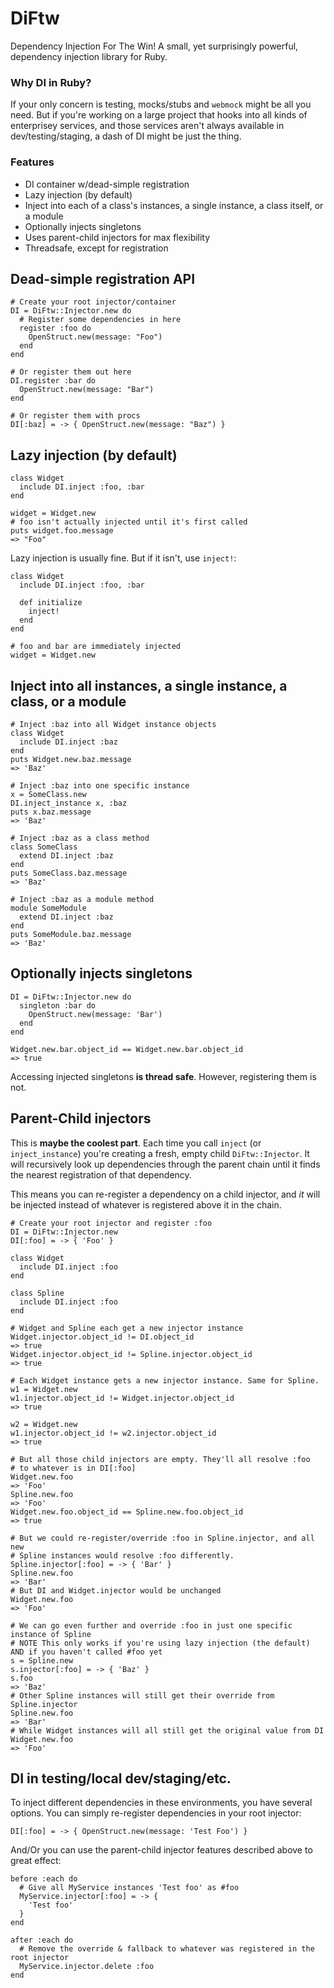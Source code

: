 # DiFtw

Dependency Injection For The Win! A small, yet surprisingly powerful, dependency injection library for Ruby.

### Why DI in Ruby?

If your only concern is testing, mocks/stubs and `webmock` might be all you need. But if you're working on a large project that hooks into all kinds of enterprisey services, and those services aren't always available in dev/testing/staging, a dash of DI might be just the thing.

### Features

* DI container w/dead-simple registration
* Lazy injection (by default)
* Inject into each of a class's instances, a single instance, a class itself, or a module
* Optionally injects singletons
* Uses parent-child injectors for max flexibility
* Threadsafe, except for registration

## Dead-simple registration API

    # Create your root injector/container
    DI = DiFtw::Injector.new do
      # Register some dependencies in here
      register :foo do
        OpenStruct.new(message: "Foo")
      end
    end

    # Or register them out here
    DI.register :bar do
      OpenStruct.new(message: "Bar")
    end

    # Or register them with procs
    DI[:baz] = -> { OpenStruct.new(message: "Baz") }

## Lazy injection (by default)

    class Widget
      include DI.inject :foo, :bar
    end
    
    widget = Widget.new
    # foo isn't actually injected until it's first called
    puts widget.foo.message
    => "Foo"

Lazy injection is usually fine. But if it isn't, use `inject!`:

    class Widget
      include DI.inject :foo, :bar
      
      def initialize
        inject!
      end
    end
    
    # foo and bar are immediately injected
    widget = Widget.new

## Inject into all instances, a single instance, a class, or a module

    # Inject :baz into all Widget instance objects
    class Widget
      include DI.inject :baz
    end
    puts Widget.new.baz.message
    => 'Baz'
    
    # Inject :baz into one specific instance
    x = SomeClass.new
    DI.inject_instance x, :baz
    puts x.baz.message
    => 'Baz'
    
    # Inject :baz as a class method
    class SomeClass
      extend DI.inject :baz
    end
    puts SomeClass.baz.message
    => 'Baz'

    # Inject :baz as a module method 
    module SomeModule
      extend DI.inject :baz
    end
    puts SomeModule.baz.message
    => 'Baz'

## Optionally injects singletons

    DI = DiFtw::Injector.new do
      singleton :bar do
        OpenStruct.new(message: 'Bar')
      end
    end

    Widget.new.bar.object_id == Widget.new.bar.object_id
    => true

Accessing injected singletons **is thread safe**. However, registering them is not.

## Parent-Child injectors

This is **maybe the coolest part**. Each time you call `inject` (or `inject_instance`) you're creating a fresh, empty child `DiFtw::Injector`. It will recursively look up dependencies through the parent chain until it finds the nearest registration of that dependency.

This means you can re-register a dependency on a child injector, and *it* will be injected instead of whatever is registered above it in the chain.

    # Create your root injector and register :foo
    DI = DiFtw::Injector.new
    DI[:foo] = -> { 'Foo' }
    
    class Widget
      include DI.inject :foo
    end
    
    class Spline
      include DI.inject :foo
    end
    
    # Widget and Spline each get a new injector instance
    Widget.injector.object_id != DI.object_id
    => true
    Widget.injector.object_id != Spline.injector.object_id
    => true
    
    # Each Widget instance gets a new injector instance. Same for Spline.
    w1 = Widget.new
    w1.injector.object_id != Widget.injector.object_id
    => true
    
    w2 = Widget.new
    w1.injector.object_id != w2.injector.object_id
    => true

    # But all those child injectors are empty. They'll all resolve :foo
    # to whatever is in DI[:foo]
    Widget.new.foo
    => 'Foo'
    Spline.new.foo
    => 'Foo'
    Widget.new.foo.object_id == Spline.new.foo.object_id
    => true
    
    # But we could re-register/override :foo in Spline.injector, and all new
    # Spline instances would resolve :foo differently.
    Spline.injector[:foo] = -> { 'Bar' }
    Spline.new.foo
    => 'Bar'
    # But DI and Widget.injector would be unchanged
    Widget.new.foo
    => 'Foo'
    
    # We can go even further and override :foo in just one specific instance of Spline
    # NOTE This only works if you're using lazy injection (the default) AND if you haven't called #foo yet
    s = Spline.new
    s.injector[:foo] = -> { 'Baz' }
    s.foo
    => 'Baz'
    # Other Spline instances will still get their override from Spline.injector
    Spline.new.foo
    => 'Bar'
    # While Widget instances will all still get the original value from DI
    Widget.new.foo
    => 'Foo'

## DI in testing/local dev/staging/etc.

To inject different dependencies in these environments, you have several options. You can simply re-register dependencies in your root injector:

    DI[:foo] = -> { OpenStruct.new(message: 'Test Foo') }
    
And/Or you can use the parent-child injector features described above to great effect:

    before :each do
      # Give all MyService instances 'Test foo' as #foo
      MyService.injector[:foo] = -> {
        'Test foo'
      }
    end

    after :each do
      # Remove the override & fallback to whatever was registered in the root injector
      MyService.injector.delete :foo
    end
